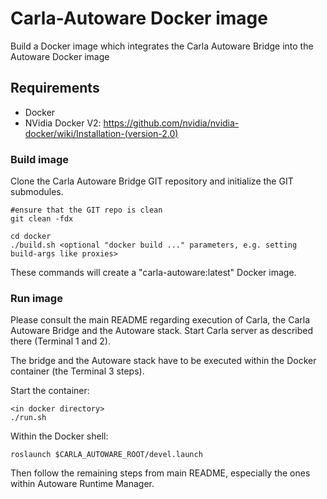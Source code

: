 # Carla-Autoware Docker image
Build a Docker image which integrates the Carla Autoware Bridge into the Autoware Docker image

## Requirements

- Docker
- NVidia Docker V2: https://github.com/nvidia/nvidia-docker/wiki/Installation-(version-2.0)


### Build image
Clone the Carla Autoware Bridge GIT repository and initialize the GIT submodules.

    #ensure that the GIT repo is clean
    git clean -fdx

    cd docker
    ./build.sh <optional "docker build ..." parameters, e.g. setting build-args like proxies>

These commands will create a "carla-autoware:latest" Docker image.


### Run image
Please consult the main README regarding execution of Carla, the Carla Autoware Bridge and the
Autoware stack.
Start Carla server as described there (Terminal 1 and 2).

The bridge and the Autoware stack have to be executed within the Docker container (the
Terminal 3 steps).

Start the container:

    <in docker directory>
    ./run.sh

Within the Docker shell:

    roslaunch $CARLA_AUTOWARE_ROOT/devel.launch

Then follow the remaining steps from main README, especially the ones within Autoware Runtime Manager.

